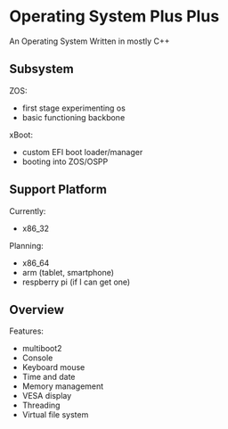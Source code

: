 Operating System Plus Plus
================================

An Operating System Written in mostly C++

Subsystem
---------
ZOS:
* first stage experimenting os
* basic functioning backbone

xBoot:
* custom EFI boot loader/manager
* booting into ZOS/OSPP

Support Platform
----------------

Currently:
* x86_32

Planning:
* x86_64
* arm (tablet, smartphone)
* respberry pi (if I can get one)

Overview
--------

Features:
* multiboot2
* Console
* Keyboard mouse
* Time and date
* Memory management 
* VESA display
* Threading
* Virtual file system

